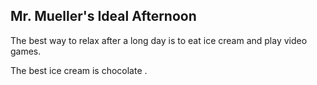 ## Mr. Mueller's Ideal Afternoon

The best way to relax after a long day is to eat ice cream and play video games.

The best ice cream is chocolate .